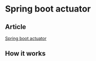 # Spring boot actuator

## Article
[Spring boot actuator](https://github.com/JKaouech/spring-boot/wiki/Spring-boot-actuator)


## How it works
